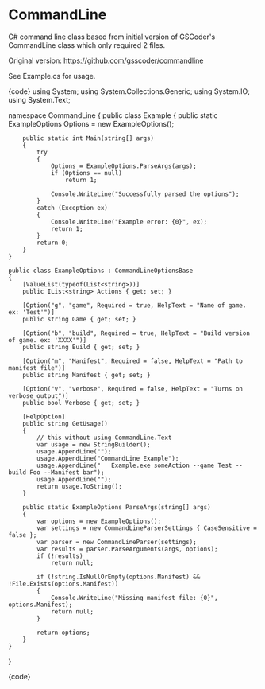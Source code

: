 CommandLine
===========

C# command line class based from initial version of GSCoder's CommandLine class which only required 2 files.

Original version: https://github.com/gsscoder/commandline

See Example.cs for usage.

{code}
using System;
using System.Collections.Generic;
using System.IO;
using System.Text;

namespace CommandLine
{
    public class Example
    {
        public static ExampleOptions Options = new ExampleOptions();

        public static int Main(string[] args)
        {
            try
            {
                Options = ExampleOptions.ParseArgs(args);
                if (Options == null)
                    return 1;

                Console.WriteLine("Successfully parsed the options");
            }
            catch (Exception ex)
            {
                Console.WriteLine("Example error: {0}", ex);
                return 1;
            }
            return 0;
        }
    }

    public class ExampleOptions : CommandLineOptionsBase
    {
        [ValueList(typeof(List<string>))]
        public IList<string> Actions { get; set; }

        [Option("g", "game", Required = true, HelpText = "Name of game. ex: 'Test'")]
        public string Game { get; set; }

        [Option("b", "build", Required = true, HelpText = "Build version of game. ex: 'XXXX'")]
        public string Build { get; set; }

        [Option("m", "Manifest", Required = false, HelpText = "Path to manifest file")]
        public string Manifest { get; set; }

        [Option("v", "verbose", Required = false, HelpText = "Turns on verbose output")]
        public bool Verbose { get; set; }

        [HelpOption]
        public string GetUsage()
        {
            // this without using CommandLine.Text
            var usage = new StringBuilder();
            usage.AppendLine("");
            usage.AppendLine("CommandLine Example");
            usage.AppendLine("   Example.exe someAction --game Test --build Foo --Manifest bar");
            usage.AppendLine("");
            return usage.ToString();
        }

        public static ExampleOptions ParseArgs(string[] args)
        {
            var options = new ExampleOptions();
            var settings = new CommandLineParserSettings { CaseSensitive = false };
            var parser = new CommandLineParser(settings);
            var results = parser.ParseArguments(args, options);
            if (!results)
                return null;

            if (!string.IsNullOrEmpty(options.Manifest) && !File.Exists(options.Manifest))
            {
                Console.WriteLine("Missing manifest file: {0}", options.Manifest);
                return null;
            }

            return options;
        }
    }
}

{code}
